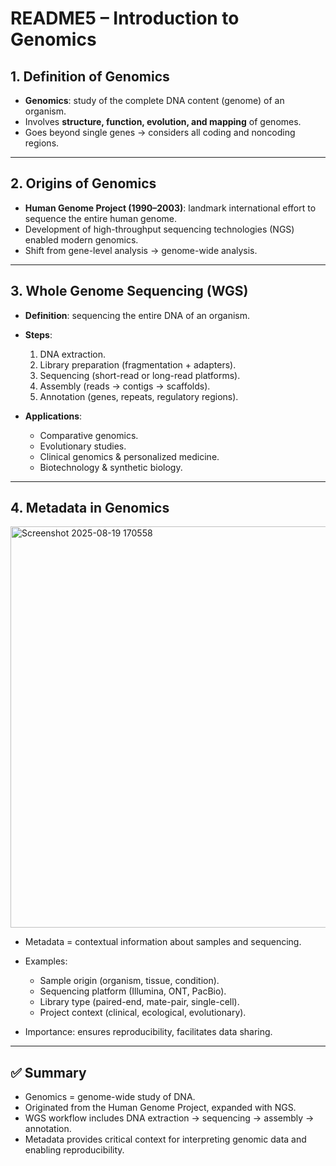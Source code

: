 # README5 – Introduction to Genomics

## 1. Definition of Genomics

* **Genomics**: study of the complete DNA content (genome) of an organism.
* Involves **structure, function, evolution, and mapping** of genomes.
* Goes beyond single genes → considers all coding and noncoding regions.

---

## 2. Origins of Genomics

* **Human Genome Project (1990–2003)**: landmark international effort to sequence the entire human genome.
* Development of high-throughput sequencing technologies (NGS) enabled modern genomics.
* Shift from gene-level analysis → genome-wide analysis.

---

## 3. Whole Genome Sequencing (WGS)

* **Definition**: sequencing the entire DNA of an organism.

* **Steps**:

  1. DNA extraction.
  2. Library preparation (fragmentation + adapters).
  3. Sequencing (short-read or long-read platforms).
  4. Assembly (reads → contigs → scaffolds).
  5. Annotation (genes, repeats, regulatory regions).

* **Applications**:

  * Comparative genomics.
  * Evolutionary studies.
  * Clinical genomics & personalized medicine.
  * Biotechnology & synthetic biology.

---

## 4. Metadata in Genomics

<img width="561" height="642" alt="Screenshot 2025-08-19 170558" src="https://github.com/user-attachments/assets/be6776bc-b085-4743-8885-29eafc592579" />


* Metadata = contextual information about samples and sequencing.
* Examples:

  * Sample origin (organism, tissue, condition).
  * Sequencing platform (Illumina, ONT, PacBio).
  * Library type (paired-end, mate-pair, single-cell).
  * Project context (clinical, ecological, evolutionary).
* Importance: ensures reproducibility, facilitates data sharing.

---

## ✅ Summary

* Genomics = genome-wide study of DNA.
* Originated from the Human Genome Project, expanded with NGS.
* WGS workflow includes DNA extraction → sequencing → assembly → annotation.
* Metadata provides critical context for interpreting genomic data and enabling reproducibility.
